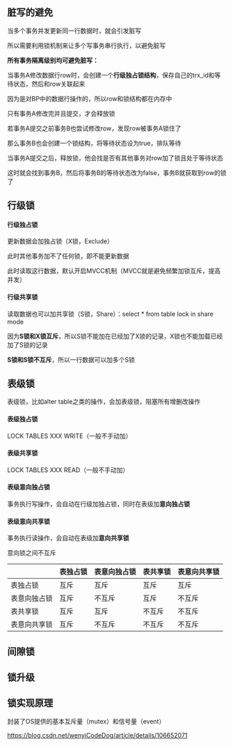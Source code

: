 ## 脏写的避免

当多个事务并发更新同一行数据时，就会引发脏写

所以需要利用锁机制来让多个写事务串行执行，以避免脏写

**所有事务隔离级别均可避免脏写：**

当事务A修改数据行row时，会创建一个**行级独占锁结构**，保存自己的trx_id和等待状态，然后和row关联起来

因为是对BP中的数据行操作的，所以row和锁结构都在内存中

只有事务A修改完并且提交，才会释放锁

若事务A提交之前事务B也尝试修改row，发现row被事务A锁住了

那么事务B也会创建一个锁结构，将等待状态设为true，排队等待

当事务A提交之后，释放锁，他会找是否有其他事务对row加了锁且处于等待状态

这时就会找到事务B，然后将事务B的等待状态改为false，事务B就获取到row的锁了









## 行级锁

#### 行级独占锁

更新数据会加独占锁（X锁，Exclude）

此时其他事务加不了任何锁，即不能更新数据

此时读取这行数据，默认开启MVCC机制（MVCC就是避免频繁加锁互斥，提高并发）



#### 行级共享锁

读取数据也可以加共享锁（S锁，Share）：select * from table lock in share mode

因为**S锁和X锁互斥**，所以S锁不能加在已经加了X锁的记录，X锁也不能加载已经加了S锁的记录

**S锁和S锁不互斥**，所以一行数据可以加多个S锁









## 表级锁

表级锁，比如alter table之类的操作，会加表级锁，阻塞所有增删改操作

#### 表级独占锁

LOCK TABLES XXX WRITE（一般不手动加）



#### 表级共享锁

LOCK TABLES XXX READ（一般不手动加）



#### 表级意向独占锁

事务执行写操作，会自动在行级加独占锁，同时在表级加**意向独占锁**



#### 表级意向共享锁

事务执行读操作，会自动在表级加**意向共享锁**



意向锁之间不互斥

|              | 表独占锁 | 表意向独占锁 | 表共享锁 | 表意向共享锁 |
| ------------ | -------- | ------------ | -------- | ------------ |
| 表独占锁     | 互斥     | 互斥         | 互斥     | 互斥         |
| 表意向独占锁 | 互斥     | 不互斥       | 互斥     | 不互斥       |
| 表共享锁     | 互斥     | 互斥         | 不互斥   | 不互斥       |
| 表意向共享锁 | 互斥     | 不互斥       | 不互斥   | 不互斥       |









## 间隙锁









## 锁升级









## 锁实现原理

封装了OS提供的基本互斥量（mutex）和信号量（event）

https://blog.csdn.net/wenyiCodeDog/article/details/106652071